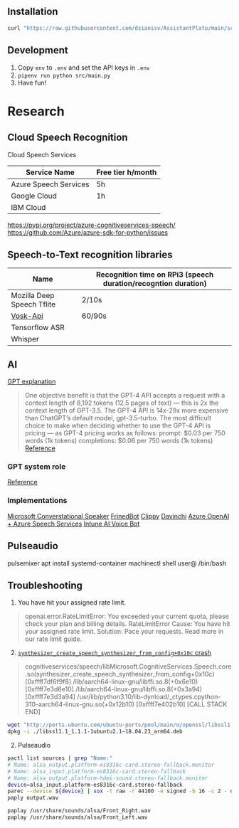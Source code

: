 ## Installation
```sh
curl "https://raw.githubusercontent.com/dzianisv/AssistantPlato/main/scripts/install.sh" | bash -x
```

## Development

1. Copy `env` to `.env` and set the API keys in `.env`
4. `pipenv run python src/main.py`
5. Have fun!

# Research
## Cloud Speech Recognition

Cloud Speech Services

|Service Name            | Free tier h/month|
|------------------------|------------------|
|Azure Speech Services   | 5h               |
|Google Cloud            | 1h               |
|IBM Cloud               |                  |



https://pypi.org/project/azure-cognitiveservices-speech/
https://github.com/Azure/azure-sdk-for-python/issues
## Speech-to-Text recognition libraries

| Name                      | Recognition time on RPi3 (speech duration/recogntion duration) |
|-----------                |--------------------------                                      |
|Mozilla Deep Speech Tflite | 2/10s|
|[Vosk-Api](https://github.com/alphacep/vosk-api)                  | 60/90s|
|Tensorflow ASR             |
|Whisper                    |


## AI
[GPT explanation](https://www.datacamp.com/blog/what-we-know-gpt4)

> One objective benefit is that the GPT-4 API accepts a request with a context length of 8,192 tokens (12.5 pages of text) — this is 2x the context length of GPT-3.5.
> The GPT-4 API is 14x-29x more expensive than ChatGPT’s default model, gpt-3.5-turbo.
> The most difficult choice to make when deciding whether to use the GPT-4 API is pricing — as GPT-4 pricing works as follows:
prompt: $0.03 per 750 words (1k tokens)
completions: $0.06 per 750 words (1k tokens)
[Reference](https://medium.com/sopmac-ai/gpt-4-api-reference-guide-e4ba18bcbc5f)


### GPT system role

[Reference](https://community.openai.com/t/the-system-role-how-it-influences-the-chat-behavior/87353)


### Implementations
[Microsoft Converstational Speaker](https://github.com/microsoft/conversational-speaker)
[FrinedBot](https://www.hackster.io/484625/ai-conversation-speaker-aka-friend-bot-part-1-conversation-3adca1)
[Clippy](https://www.hackster.io/david-packman/clippygpt-6a683a#overview)
[Davinchi](https://www.hackster.io/devmiser/davinci-the-chatgpt-ai-virtual-assistant-you-can-talk-to-fd00fd)
[Azure OpenAI + Azure Speech Services](https://levelup.gitconnected.com/integrating-azure-openai-and-azure-speech-services-to-create-a-voice-enabled-chatbot-with-python-60a39f838367)
[Intune AI Voice Bot](https://jannikreinhard.com/2023/04/23/intune-ai-voice-bot/)


## Pulseaudio
pulsemixer
apt install systemd-container
machinectl shell user@ /bin/bash


## Troubleshooting

1. You have hit your assigned rate limit.
> openai.error.RateLimitError: You exceeded your current quota, please check your plan and billing details.
RateLimitError	Cause: You have hit your assigned rate limit.
Solution: Pace your requests. Read more in our rate limit guide.

2.  [`synthesizer_create_speech_synthesizer_from_config+0x10c` crash](https://github.com/Azure-Samples/cognitive-services-speech-sdk/issues/1969)
> cognitiveservices/speech/libMicrosoft.CognitiveServices.Speech.core.so(synthesizer_create_speech_synthesizer_from_config+0x10c) [0xffff7df6f9f8]
/lib/aarch64-linux-gnu/libffi.so.8(+0x6e10) [0xffff7e3d6e10]
/lib/aarch64-linux-gnu/libffi.so.8(+0x3a94) [0xffff7e3d3a94]
/usr/lib/python3.10/lib-dynload/_ctypes.cpython-310-aarch64-linux-gnu.so(+0x12b10) [0xffff7e402b10]
[CALL STACK END]

```bash
wget "http://ports.ubuntu.com/ubuntu-ports/pool/main/o/openssl/libssl1.1_1.1.1-1ubuntu2.1~18.04.23_arm64.deb"
dpkg -i ./libssl1.1_1.1.1-1ubuntu2.1~18.04.23_arm64.deb
```


2. Pulseaudio

```bash
pactl list sources | grep "Name:"
# Name: alsa_output.platform-es8316c-card.stereo-fallback.monitor
# Name: alsa_input.platform-es8316c-card.stereo-fallback
# Name: alsa_output.platform-hdmi-sound.stereo-fallback.monitor
device=alsa_input.platform-es8316c-card.stereo-fallback
parec --device ${device} | sox -t raw -r 44100 -e signed -b 16 -c 2 - output.wav
paply output.wav

paplay /usr/share/sounds/alsa/Front_Right.wav
paplay /usr/share/sounds/alsa/Front_Left.wav
```